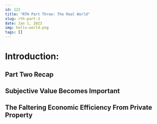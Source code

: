 ```yaml
---
id: 122
title: "RTH Part Three: The Real World"
slug: rth-part-3
date: Jan 1, 2023
img: hello-world.png
tags: []
---
```


# Introduction:
## Part Two Recap

## Subjective Value Becomes Important

## The Faltering Economic Efficiency From Private Property